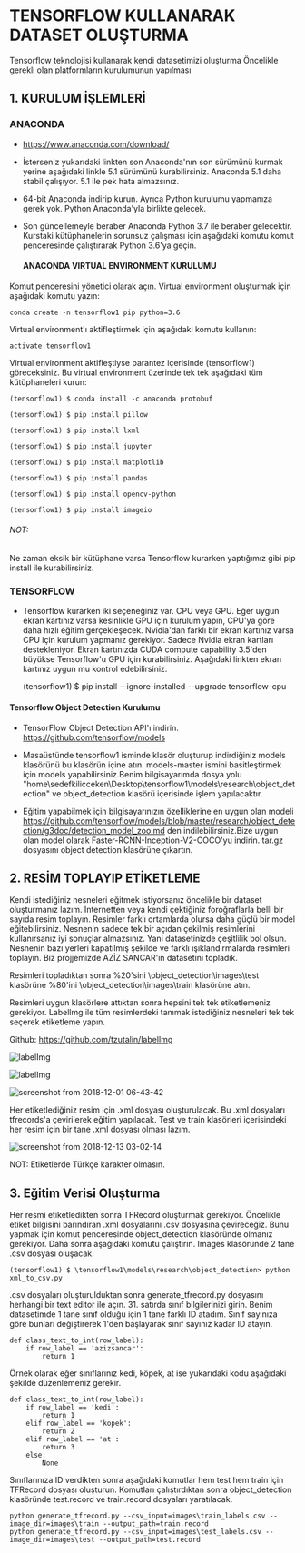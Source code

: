 # TENSORFLOW KULLANARAK  DATASET OLUŞTURMA

Tensorflow teknolojisi kullanarak kendi datasetimizi oluşturma
Öncelikle gerekli olan platformların kurulumunun yapılması 
## 1. KURULUM İŞLEMLERİ

### ANACONDA
- https://www.anaconda.com/download/
- İsterseniz yukarıdaki linkten son Anaconda'nın son sürümünü kurmak yerine aşağıdaki linkle 5.1 sürümünü kurabilirsiniz. Anaconda 5.1 daha stabil çalışıyor. 5.1 ile pek hata almazsınız.
- 64-bit Anaconda indirip kurun. Ayrıca Python kurulumu yapmanıza gerek yok. Python Anaconda'yla birlikte gelecek.
- Son güncellemeyle beraber Anaconda Python 3.7 ile beraber gelecektir. Kurstaki kütüphanelerin sorunsuz çalışması için aşağıdaki komutu komut penceresinde çalıştırarak Python 3.6'ya geçin.

  #### ANACONDA VIRTUAL ENVIRONMENT KURULUMU

 Komut penceresini yönetici olarak açın. Virtual environment oluşturmak için aşağıdaki komutu yazın:
  
    conda create -n tensorflow1 pip python=3.6

Virtual environment'ı aktifleştirmek için aşağıdaki komutu kullanın:

    activate tensorflow1

Virtual environment aktifleştiyse parantez içerisinde (tensorflow1) göreceksiniz. Bu virtual environment üzerinde tek tek aşağıdaki tüm kütüphaneleri kurun:

    (tensorflow1) $ conda install -c anaconda protobuf
   
    (tensorflow1) $ pip install pillow
   
    (tensorflow1) $ pip install lxml
   
    (tensorflow1) $ pip install jupyter
   
    (tensorflow1) $ pip install matplotlib
   
    (tensorflow1) $ pip install pandas
   
    (tensorflow1) $ pip install opencv-python
   
    (tensorflow1) $ pip install imageio
   
###### NOT:
   Ne zaman eksik bir kütüphane varsa Tensorflow kurarken yaptığımız gibi pip install ile kurabilirsiniz. 

### TENSORFLOW
 
 - Tensorflow kurarken iki seçeneğiniz var. CPU veya GPU. Eğer uygun ekran kartınız varsa kesinlikle GPU için kurulum yapın, CPU'ya göre daha hızlı eğitim gerçekleşecek. Nvidia'dan farklı bir ekran kartınız varsa CPU için kurulum yapmanız gerekiyor. Sadece Nvidia ekran kartları destekleniyor. Ekran kartınızda CUDA compute capability 3.5'den büyükse Tensorflow'u GPU için kurabilirsiniz. Aşağıdaki linkten ekran kartınız uygun mu kontrol edebilirsiniz.
 
   (tensorflow1) $ pip install --ignore-installed --upgrade tensorflow-cpu
     

    
 #### Tensorflow Object Detection Kurulumu 

- TensorFlow Object Detection API'ı indirin. https://github.com/tensorflow/models

- Masaüstünde tensorflow1 isminde klasör oluşturup indirdiğiniz models klasörünü bu klasörün içine atın. models-master ismini basitleştirmek için models yapabilirsiniz.Benim bilgisayarımda dosya yolu  "home\sedefkilicceken\Desktop\tensorflow1\models\research\object_detection" ve object_detection klasörü içerisinde işlem yapılacaktır.

 - Eğitim yapabilmek için bilgisayarınızın özelliklerine en uygun olan modeli
 https://github.com/tensorflow/models/blob/master/research/object_detection/g3doc/detection_model_zoo.md den indilebilirsiniz.Bize uygun olan model olarak  Faster-RCNN-Inception-V2-COCO'yu indirin. tar.gz dosyasını object detection klasörüne çıkartın.  
 
 
 ## 2. RESİM TOPLAYIP ETİKETLEME

Kendi istediğiniz nesneleri eğitmek istiyorsanız öncelikle bir dataset oluşturmanız lazım. İnternetten veya kendi çektiğiniz foroğraflarla belli bir sayıda resim toplayın. Resimler farklı ortamlarda olursa daha güçlü bir model eğitebilirsiniz. Nesnenin sadece tek bir açıdan çekilmiş resimlerini kullanırsanız iyi sonuçlar almazsınız. Yani datasetinizde çeşitlilik bol olsun. Nesnenin bazı yerleri kapatılmış şekilde ve farklı ışıklandırmalarda resimleri toplayın. 
Biz projjemizde AZİZ SANCAR'ın datasetini topladık.

Resimleri topladıktan sonra %20'sini \object_detection\images\test klasörüne %80'ini \object_detection\images\train klasörüne atın.

Resimleri uygun klasörlere attıktan sonra hepsini tek tek etiketlemeniz gerekiyor. Labellmg ile tüm resimlerdeki tanımak istediğiniz nesneleri tek tek seçerek etiketleme yapın.

Github: https://github.com/tzutalin/labelImg

![labelImg](https://raw.githubusercontent.com/tzutalin/labelImg/master/demo/demo3.jpg)
 
![labelImg](https://raw.githubusercontent.com/tzutalin/labelImg/master/demo/demo.jpg)

    
 ![screenshot from 2018-12-01 06-43-42](https://user-images.githubusercontent.com/45830441/49906023-2e8c8f00-fe81-11e8-8787-160a88d1ee43.png)
    

 Her etiketlediğiniz resim için .xml dosyası oluşturulacak. Bu .xml dosyaları tfrecords'a çevirilerek eğitim yapılacak. 
 Test ve train klasörleri içerisindeki her resim için bir tane .xml dosyası olması lazım.
 
 ![screenshot from 2018-12-13 03-02-14](https://user-images.githubusercontent.com/45830441/49906589-8fb56200-fe83-11e8-914e-022c365e8893.png)

NOT: Etiketlerde Türkçe karakter olmasın.
    
    
## 3. Eğitim Verisi Oluşturma

Her resmi etiketledikten sonra TFRecord oluşturmak gerekiyor. Öncelikle etiket bilgisini barındıran .xml dosyalarını .csv dosyasına çevireceğiz. Bunu yapmak için komut penceresinde object_detection klasöründe olmanız gerekiyor. Daha sonra aşağıdaki komutu çalıştırın. Images klasöründe 2 tane .csv dosyası oluşacak.

    (tensorflow1) $ \tensorflow1\models\research\object_detection> python xml_to_csv.py

.csv dosyaları oluşturulduktan sonra generate_tfrecord.py dosyasını herhangi bir text editor ile açın. 31. satırda sınıf bilgilerinizi girin. Benim datasetimde 1  tane sınıf olduğu için 1 tane farklı ID atadım. Sınıf sayınıza göre bunları değiştirerek 1'den başlayarak sınıf sayınız kadar ID atayın.

    
    def class_text_to_int(row_label):
        if row_label == 'azizsancar':
            return 1
  

Örnek olarak eğer sınıflarınız kedi, köpek, at ise yukarıdaki kodu aşağıdaki şekilde düzenlemeniz gerekir.

   
    def class_text_to_int(row_label):
        if row_label == 'kedi':
            return 1
        elif row_label == 'kopek':
            return 2
        elif row_label == 'at':
            return 3
        else:
            None

Sınıflarınıza ID verdikten sonra aşağıdaki komutlar hem test hem train için TFRecord dosyası oluşturun. Komutları çalıştırdıktan sonra object_detection klasöründe test.record ve train.record dosyaları yaratılacak.

    python generate_tfrecord.py --csv_input=images\train_labels.csv --image_dir=images\train --output_path=train.record
    python generate_tfrecord.py --csv_input=images\test_labels.csv --image_dir=images\test --output_path=test.record
    
    
    


    
    
